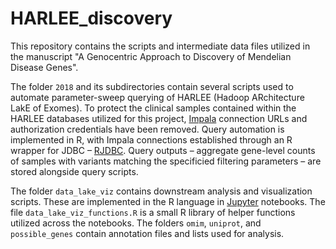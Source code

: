 # HARLEE_discovery

This repository contains the scripts and intermediate data files utilized in the manuscript "A Genocentric Approach to Discovery of Mendelian Disease Genes".

The folder `2018` and its subdirectories contain several scripts used to automate parameter-sweep querying of HARLEE (Hadoop ARchitecture LakE of Exomes). To protect the clinical samples contained within the HARLEE databases utilized for this project, [Impala](https://impala.apache.org) connection URLs and authorization credentials have been removed. Query automation is implemented in R, with Impala connections established through an R wrapper for JDBC – [RJDBC](https://CRAN.R-project.org/package=RJDBC). Query outputs – aggregate gene-level counts of samples with variants matching the specificied filtering parameters – are stored alongside query scripts.

The folder `data_lake_viz` contains downstream analysis and visualization scripts. These are implemented in the R language in [Jupyter](https://jupyter.org) notebooks. The file `data_lake_viz_functions.R` is a small R library of helper functions utilized across the notebooks. The folders `omim`, `uniprot`, and `possible_genes` contain annotation files and lists used for analysis.

